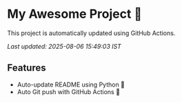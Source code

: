 # My Awesome Project 🚀

This project is automatically updated using GitHub Actions.

_Last updated: 2025-08-06 15:49:03 IST_

## Features
- Auto-update README using Python 🐍
- Auto Git push with GitHub Actions 🤖
